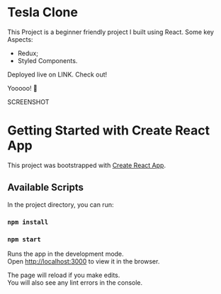 # Tesla Clone

This Project is a beginner friendly project I built using React. Some key Aspects:

- Redux;
- Styled Components.

Deployed live on LINK. Check out!

Yooooo! 🚀

SCREENSHOT

# Getting Started with Create React App

This project was bootstrapped with [Create React App](https://github.com/facebook/create-react-app).

## Available Scripts

In the project directory, you can run:

### `npm install`
### `npm start`

Runs the app in the development mode.\
Open [http://localhost:3000](http://localhost:3000) to view it in the browser.

The page will reload if you make edits.\
You will also see any lint errors in the console.